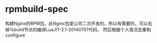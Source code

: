 # rpmbuild-spec
构建Nginx的RPM包，此Nginx包是公司二次开发的，所以有需要的，可以去掉%build节点的编译LuaJIT-2.1-20140707代码，
然后根据个人情况去重构configure
